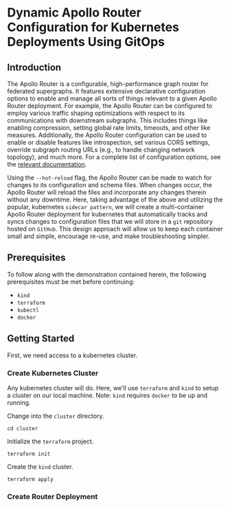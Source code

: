 
# Dynamic Apollo Router Configuration for Kubernetes Deployments Using GitOps

## Introduction

The Apollo Router is a configurable, high-performance graph router for federated supergraphs. 
It features extensive declarative configuration options to enable and manage all sorts of 
things relevant to a given Apollo Router deployment. For example, the Apollo Router can be 
configured to employ various traffic shaping optimizations with respect to its communications 
with downstream subgraphs. This includes things like enabling compression, setting global 
rate limits, timeouts, and other like measures. Additionally, the Apollo Router configuration 
can be used to enable or disable features like introspection, set various CORS settings, 
override subgraph routing URLs (e.g., to handle changing network topology), and much more. 
For a complete list of configuration options, see the [relevant documentation]("https://www.apollographql.com/docs/router/configuration/overview").

Using the `--hot-reload` flag, the Apollo Router can be made to watch for changes to its 
configuration and schema files. When changes occur, the Apollo Router will reload the files 
and incorporate any changes therein without any downtime. Here, taking advantage of the above
and utilizing the popular, kubernetes `sidecar pattern`, we will create a multi-container 
Apollo Router deployment for kubernetes that automatically tracks and syncs changes 
to configuration files that we will store in a `git` repository hosted on `GitHub`. 
This design approach will allow us to keep each container small and simple, encourage re-use,
and make troubleshooting simpler. 


## Prerequisites

To follow along with the demonstration contained herein, the following prerequisites
must be met before continuing:

* `kind`
* `terraform`
* `kubectl`
* `docker`


## Getting Started

First, we need access to a kubernetes cluster. 



### Create Kubernetes Cluster

Any kubernetes cluster will do. Here, we'll use `terraform` and `kind` 
to setup a cluster on our local machine. Note: `kind` requires `docker`
to be up and running.

Change into the `cluster` directory.

```shell
cd cluster
```

Initialize the `terraform` project.

```shell
terraform init
```

Create the `kind` cluster.

```shell
terraform apply
```


### Create Router Deployment




